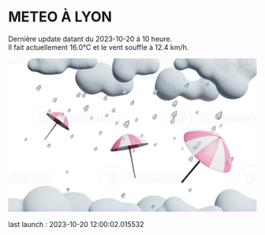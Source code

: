 # METEO À LYON

Dernière update datant du 2023-10-20 à 10 heure.  
Il fait actuellement 16.0°C et le vent souffle à 12.4 km/h.      

![](./.github/rain.png)

last launch : 2023-10-20 12:00:02.015532
